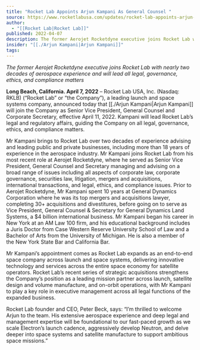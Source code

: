 ```yaml
---
title: "Rocket Lab Appoints Arjun Kampani As General Counsel "
source: https://www.rocketlabusa.com/updates/rocket-lab-appoints-arjun-kampani-as-general-counsel/
author:
  - "[[Rocket Lab|Rocket Lab]]"
published: 2022-04-07
description: The former Aerojet Rocketdyne executive joins Rocket Lab with nearly two decades of aerospace experience and will lead all legal, governance, ethics, and compliance matters
insider: "[[./Arjun Kampani|Arjun Kampani]]"
tags: 
---
```

*The former Aerojet Rocketdyne executive joins Rocket Lab with nearly two decades of aerospace experience and will lead all legal, governance, ethics, and compliance matters*

**Long Beach, California. April 7, 2022** – Rocket Lab USA, Inc. (Nasdaq: RKLB) (“Rocket Lab” or “the Company”), a leading launch and space systems company, announced today that [[./Arjun Kampani|Arjun Kampani]] will join the Company as Senior Vice President, General Counsel and Corporate Secretary, effective April 11, 2022. Kampani will lead Rocket Lab’s legal and regulatory affairs, guiding the Company on all legal, governance, ethics, and compliance matters.

Mr Kampani brings to Rocket Lab over two decades of experience advising and leading public and private businesses, including more than 18 years of experience in the aerospace industry. Mr Kampani joins Rocket Lab from his most recent role at Aerojet Rocketdyne, where he served as Senior Vice President, General Counsel and Secretary managing and advising on a broad range of issues including all aspects of corporate law, corporate governance, securities law, litigation, mergers and acquisitions, international transactions, and legal, ethics, and compliance issues. Prior to Aerojet Rocketdyne, Mr Kampani spent 10 years at General Dynamics Corporation where he was its top mergers and acquisitions lawyer, completing 30+ acquisitions and divestitures, before going on to serve as Vice President, General Counsel & Secretary for General Dynamics Land Systems, a $4 billion international business. Mr Kampani began his career in New York at an AM Law 100 firm, and his educational background includes a Juris Doctor from Case Western Reserve University School of Law and a Bachelor of Arts from the University of Michigan. He is also a member of the New York State Bar and California Bar.

Mr Kampani’s appointment comes as Rocket Lab expands as an end-to-end space company across launch and space systems, delivering innovative technology and services across the entire space economy for satellite operators. Rocket Lab’s recent series of strategic acquisitions strengthens the Company’s position as a leading mission partner across launch, satellite design and volume manufacture, and on-orbit operations, with Mr Kampani to play a key role in executive management across all legal functions of the expanded business.

Rocket Lab founder and CEO, Peter Beck, says: “I’m thrilled to welcome Arjun to the team. His extensive aerospace experience and deep legal and management expertise will be foundational to our fast-paced growth as we scale Electron’s launch cadence, aggressively develop Neutron, and delve deeper into space systems and satellite manufacture to support ambitious space missions.”

